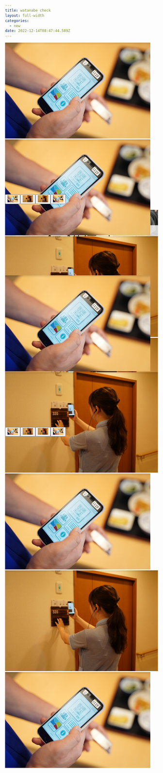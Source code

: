 ```yaml
---
title: watanabe check
layout: full-width
categories:
  - new
date: 2022-12-14T08:47:44.589Z
---
```

<html lang="en"><head><meta charset="UTF-8" /><meta http-equiv="X-UA-Compatible" content="IE=edge" /><meta name="viewport" content="width=device-width, initial-scale=1.0" /><link rel="stylesheet"href="https://cdn.jsdelivr.net/npm/bootstrap@4.0.0/dist/css/bootstrap.min.css"integrity="sha384-Gn5384xqQ1aoWXA+058RXPxPg6fy4IWvTNh0E263XmFcJlSAwiGgFAW/dAiS6JXm" crossorigin="anonymous"><title>Image Slider Carousel With Thumbas</title><script src="https://code.jquery.com/jquery-3.2.1.slim.min.js"integrity="sha384-KJ3o2DKtIkvYIK3UENzmM7KCkRr/rE9/Qpg6aAZGJwFDMVNA/GpGFF93hXpG5KkN"crossorigin="anonymous"></script><script src="https://cdn.jsdelivr.net/npm/popper.js@1.12.9/dist/umd/popper.min.js"integrity="sha384-ApNbgh9B+Y1QKtv3Rn7W3mgPxhU9K/ScQsAP7hUibX39j7fakFPskvXusvfa0b4Q"crossorigin="anonymous"></script><script src="https://cdn.jsdelivr.net/npm/bootstrap@4.0.0/dist/js/bootstrap.min.js"integrity="sha384-JZR6Spejh4U02d8jOt6vLEHfe/JQGiRRSQQxSfFWpi1MquVdAyjUar5+76PVCmYl"crossorigin="anonymous"></script><style>body {/* background: #ccc; */padding-top: 20px;}.carousel-indicators li{text-indent:0;display:inherit;float:left;width: 10%;height: 100px;margin:5px 0px;}.carousel {position: relative;}.carousel-control-prev,.carousel-control-next {width: 100px;}.carousel-indicators {margin-bottom: -80px;static;}.carousel-indicators button[data-target] {width: 50px;}.carousel-inner {width: 100%;max-height: 500px !important;}</style></head><body><!-- Carousel Start --><div id="carouselslider1" class="carousel slide" data-ride="carousel"><div class="carousel-inner align-items-center flex-column"><div class="carousel-item active"><img src="/images/1599540407.png" class="d-block w-100"></div><div class="carousel-item"><img src="/images/1599540407.png" class="d-block w-100"></div><div class="carousel-item"><img src="/images/1599540773.png" class="d-block w-100"></div><div class="carousel-item"><img src="/images/1599540773.png" class="mx-auto d-block w-50 min-w-50 max-w-50"></div></div><!-- Indicator start --><div class="carousel-indicators"><button type="button" data-target="#carouselsliderdemo1" class="active img-thumbnail" data-slide-to="0"><img src="/images/1599540407.png" alt="" class="d-block w-100"></button><button type="button" data-target="#carouselsliderdemo1" class="img-thumbnail" data-slide-to="1"><img src="/images/1599540773.png" alt="" class="d-block w-100"></button><button type="button" data-target="#carouselsliderdemo1" class="img-thumbnail" data-slide-to="2"><img src="/images/1599540773.png" alt="" class="d-block w-100"></button><button type="button" data-target="#carouselsliderdemo1" class="img-thumbnail" data-slide-to="3"><img src="/images/1599540407.png" alt="" class="d-block w-100"></button></div></div><!-- Indicator Close -->

<br>

<br>

<br>

<br>

<br>

![](/images/13.png)

<br><!-- Carousel Start --><div id="carouselslider2" class="carousel slide" data-ride="carousel"><div class="carousel-inner"><div class="carousel-item active"><img src="/images/1599540407.png" class="d-block w-100"></div><div class="carousel-item"><img src="/images/1599540773.png" class="d-block w-100"></div><div class="carousel-item"><img src="/images/1599540407.png" class="d-block w-100"></div><div class="carousel-item"><img src="/images/1599540773.png" class="d-block w-100"></div><div class="carousel-item"><img src="/images/1599540407.png" class="mx-auto d-block w-50 min-w-50 max-w-50"></div></div><!-- Indicator start --><div class="carousel-indicators"><button type="button" data-target="#carouselsliderdemo2" class="active img-thumbnail" data-slide-to="0"><img src="/images/1599540407.png" alt="" class="d-block w-100"></button><button type="button" data-target="#carouselsliderdemo2" class="img-thumbnail" data-slide-to="1"><img src="/images/1599540773.png" alt="" class="d-block w-100"></button><button type="button" data-target="#carouselsliderdemo2" class="img-thumbnail" data-slide-to="2"><img src="/images/1599540773.png" alt="" class="d-block w-100"></button><button type="button" data-target="#carouselsliderdemo2" class="img-thumbnail" data-slide-to="3"><img src="/images/1599540407.png" alt="" class="d-block w-100"></button></div><!-- Indicator Close --></div>